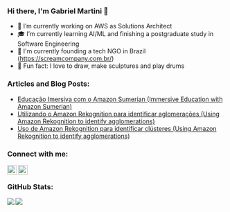 ### Hi there, I'm Gabriel Martini 👋
- 🔩 I’m currently working on AWS as Solutions Architect
- 🎓 I’m currently learning AI/ML and finishing a postgraduate study in Software Engineering
- 🚀 I'm currently founding a tech NGO in Brazil (https://screamcompany.com.br/)
- 🎨 Fun fact: I love to draw, make sculptures and play drums

### Articles and Blog Posts:
- [Educação Imersiva com o Amazon Sumerian (Immersive Education with Amazon Sumerian)](https://aws.amazon.com/pt/blogs/aws-brasil/educacao-imersiva-com-o-amazon-sumerian/)
- [Utilizando o Amazon Rekognition para identificar aglomerações (Using Amazon Rekognition to identify agglomerations)](https://aws.amazon.com/pt/blogs/aws-brasil/utilizando-o-amazon-rekognition-para-identificar-aglomeracoes/)
- [Uso de Amazon Rekognition para identificar clústeres (Using Amazon Rekognition to identify agglomerations)](https://aws.amazon.com/es/blogs/aws-spanish/uso-de-amazon-rekognition-para-identificar-clusteres/)

### Connect with me:
[<img align="left" alt="gabrielbmartini | LinkedIn" width="22px" src="https://cdn.jsdelivr.net/npm/simple-icons@v3/icons/linkedin.svg" />](https://www.linkedin.com/in/gabrielbmartini/)
[<img align="left" alt="gabrielbmartini | Instagram" width="22px" src="https://cdn.jsdelivr.net/npm/simple-icons@v3/icons/instagram.svg" />](https://www.instagram.com/gabrielbmartini/)

<br />

### GitHub Stats:
<div>
  <div>
    <img align="left" src="https://github-readme-stats.vercel.app/api?username=gabrielmartinigit&show_icons=true&theme=dracula&count_private=true" />
  </div>
  <div>
    <img align="left" src="https://github-readme-stats.vercel.app/api/top-langs/?username=gabrielmartinigit&layout=compact&theme=dracula&count_private=true" />
  </div>
</div>
